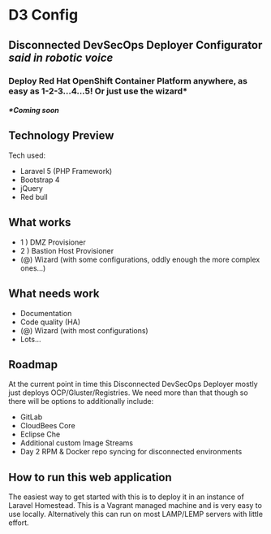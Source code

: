 # D3 Config
## Disconnected DevSecOps Deployer Configurator *said in robotic voice*

### Deploy Red Hat OpenShift Container Platform anywhere, as easy as 1-2-3...4...5! Or just use the wizard*

##### *Coming soon

## Technology Preview
Tech used:

 - Laravel 5 (PHP Framework)
 - Bootstrap 4
 - jQuery
 - Red bull

## What works
 - 1 ) DMZ Provisioner
 - 2 ) Bastion Host Provisioner
 - (@) Wizard (with some configurations, oddly enough the more complex 
ones...)

## What needs work
 - Documentation
 - Code quality (HA)
 - (@) Wizard (with most configurations)
 - Lots...

## Roadmap
At the current point in time this Disconnected DevSecOps Deployer mostly 
just deploys OCP/Gluster/Registries.  We need more than that though so 
there will be options to additionally include:

 - GitLab
 - CloudBees Core
 - Eclipse Che
 - Additional custom Image Streams
 - Day 2 RPM & Docker repo syncing for disconnected environments

## How to run this web application
The easiest way to get started with this is to deploy it in an instance 
of Laravel Homestead.  This is a Vagrant managed machine and is very 
easy to use locally.  Alternatively this can run on most LAMP/LEMP 
servers with little effort.
